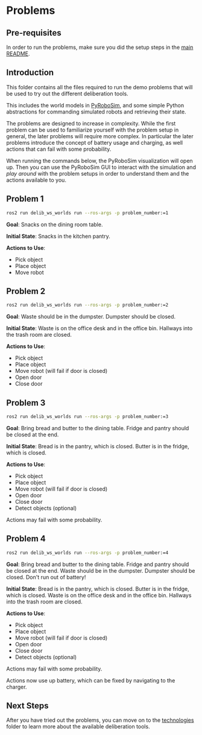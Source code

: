 # Problems

## Pre-requisites

In order to run the problems, make sure you did the setup steps in the [main README](../README.md).

## Introduction

This folder contains all the files required to run the demo problems that will be used to try out the different deliberation tools.

This includes the world models in [PyRoboSim](https://github.com/sea-bass/pyrobosim), and some simple Python abstractions for commanding simulated robots and retrieving their state.

The problems are designed to increase in complexity.
While the first problem can be used to familiarize yourself with the problem setup in general, the later problems will require more complex.
In particular the later problems introduce the concept of battery usage and charging, as well actions that can fail with some probability.

When running the commands below, the PyRoboSim visualization will open up.
Then you can use the PyRoboSim GUI to interact with the simulation and _play around_ with the problem setups in order to understand them and the actions available to you.

## Problem 1

```bash
ros2 run delib_ws_worlds run --ros-args -p problem_number:=1
```

**Goal**:
Snacks on the dining room table.

**Initial State**:
Snacks in the kitchen pantry.

**Actions to Use**:

* Pick object
* Place object
* Move robot

## Problem 2

```bash
ros2 run delib_ws_worlds run --ros-args -p problem_number:=2
```

**Goal**:
Waste should be in the dumpster.
Dumpster should be closed.

**Initial State**:
Waste is on the office desk and in the office bin.
Hallways into the trash room are closed.

**Actions to Use**:

* Pick object
* Place object
* Move robot
    (will fail if door is closed)
* Open door
* Close door

## Problem 3

```bash
ros2 run delib_ws_worlds run --ros-args -p problem_number:=3
```

**Goal**:
Bring bread and butter to the dining table.
Fridge and pantry should be closed at the end.

**Initial State**:
Bread is in the pantry, which is closed.
Butter is in the fridge, which is closed.

**Actions to Use**:

* Pick object
* Place object
* Move robot
    (will fail if door is closed)
* Open door
* Close door
* Detect objects (optional)

Actions may fail with some probability.

## Problem 4

```bash
ros2 run delib_ws_worlds run --ros-args -p problem_number:=4
```

**Goal**:
Bring bread and butter to the dining table.
Fridge and pantry should be closed at the end.
Waste should be in the dumpster.
Dumpster should be closed.
Don't run out of battery!

**Initial State**:
Bread is in the pantry, which is closed.
Butter is in the fridge, which is closed.
Waste is on the office desk and in the office bin.
Hallways into the trash room are closed.

**Actions to Use**:

* Pick object
* Place object
* Move robot
    (will fail if door is closed)
* Open door
* Close door
* Detect objects (optional)

Actions may fail with some probability.

Actions now use up battery, which can be fixed by navigating to the charger.

## Next Steps

After you have tried out the problems, you can move on to the [technologies](../technologies/README.md) folder to learn more about the available deliberation tools.
